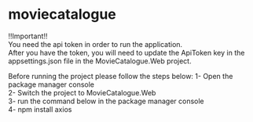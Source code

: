 # moviecatalogue
!!Important!!\
You need the api token in order to run the application.\
After you have the token, you will need to update the ApiToken key in the appsettings.json file in the MovieCatalogue.Web project.

Before running the project please follow the steps below:
1- Open the package manager console\
2- Switch the project to MovieCatalogue.Web\
3- run the command below in the package manager console\
4- npm install axios

